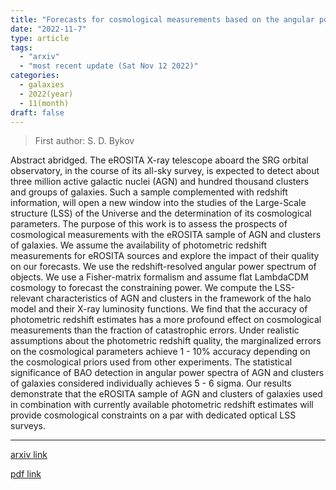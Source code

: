```yaml
---
title: "Forecasts for cosmological measurements based on the angular power spectra of AGN and clusters of galaxies in the SRG/eROSITA all-sky survey"
date: "2022-11-7"
type: article
tags:
  - "arxiv"
  - "most recent update (Sat Nov 12 2022)"
categories:
  - galaxies
  - 2022(year)
  - 11(month)
draft: false
---
```


> First author: S. D. Bykov

 Abstract abridged. The eROSITA X-ray telescope aboard the SRG orbital
observatory, in the course of its all-sky survey, is expected to detect about
three million active galactic nuclei (AGN) and hundred thousand clusters and
groups of galaxies. Such a sample complemented with redshift information, will
open a new window into the studies of the Large-Scale structure (LSS) of the
Universe and the determination of its cosmological parameters. The purpose of
this work is to assess the prospects of cosmological measurements with the
eROSITA sample of AGN and clusters of galaxies. We assume the availability of
photometric redshift measurements for eROSITA sources and explore the impact of
their quality on our forecasts. We use the redshift-resolved angular power
spectrum of objects. We use a Fisher-matrix formalism and assume flat LambdaCDM
cosmology to forecast the constraining power. We compute the LSS-relevant
characteristics of AGN and clusters in the framework of the halo model and
their X-ray luminosity functions. We find that the accuracy of photometric
redshift estimates has a more profound effect on cosmological measurements than
the fraction of catastrophic errors. Under realistic assumptions about the
photometric redshift quality, the marginalized errors on the cosmological
parameters achieve 1 - 10% accuracy depending on the cosmological priors used
from other experiments. The statistical significance of BAO detection in
angular power spectra of AGN and clusters of galaxies considered individually
achieves 5 - 6 sigma. Our results demonstrate that the eROSITA sample of AGN
and clusters of galaxies used in combination with currently available
photometric redshift estimates will provide cosmological constraints on a par
with dedicated optical LSS surveys.

---
[arxiv link](http://arxiv.org/abs/2211.03455v1)

[pdf link](http://arxiv.org/pdf/2211.03455v1)